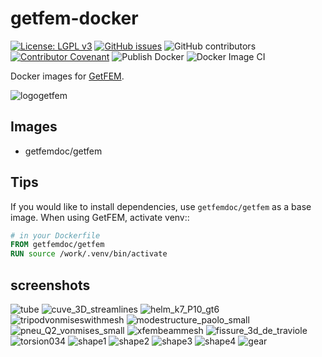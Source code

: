 # getfem-docker
[![License: LGPL v3](https://img.shields.io/badge/License-LGPL%20v3-blue.svg)](https://www.gnu.org/licenses/lgpl-3.0)
[![GitHub issues](https://img.shields.io/github/issues/getfem-doc/docker.svg?style=flat-square)](https://img.shields.io/github/issues/getfem-doc/docker?style=flat-square)
![GitHub contributors](https://img.shields.io/github/contributors/getfem-doc/docker?style=flat-square)
[![Contributor Covenant](https://img.shields.io/badge/Contributor%20Covenant-v2.0%20adopted-ff69b4.svg)](CODE_OF_CONDUCT.md)
![Publish Docker](https://github.com/getfem-doc/docker/workflows/Publish%20Docker/badge.svg)
![Docker Image CI](https://github.com/getfem-doc/docker/workflows/Docker%20Image%20CI/badge.svg)

Docker images for [GetFEM](http://getfem.org/).

![logogetfem](http://getfem.org/_static/logogetfem.png)

## Images

* getfemdoc/getfem

## Tips

If you would like to install dependencies, use ``getfemdoc/getfem`` as a base image.
When using GetFEM, activate venv::

```dockerfile
# in your Dockerfile
FROM getfemdoc/getfem
RUN source /work/.venv/bin/activate
```

## screenshots

![tube](http://getfem.org/_static/tube.png)
![cuve_3D_streamlines](http://getfem.org/_static/cuve_3D_streamlines.png)
![helm_k7_P10_gt6](http://getfem.org/_images/helm_k7_P10_gt6.png)
![tripodvonmiseswithmesh](http://getfem.org/_static/tripodvonmiseswithmesh.png)
![modestructure_paolo_small](http://getfem.org/_images/modestructure_paolo_small.png)
![pneu_Q2_vonmises_small](http://getfem.org/_images/pneu_Q2_vonmises_small.png)
![xfembeammesh](http://getfem.org/_images/xfembeammesh.png)
![fissure_3d_de_traviole](http://getfem.org/_images/fissure_3d_de_traviole.png)
![torsion034](http://getfem.org/_images/torsion034.png)
![shape1](http://getfem.org/_images/shape1.png)
![shape2](http://getfem.org/_images/shape2.png)
![shape3](http://getfem.org/_images/shape3.png)
![shape4](http://getfem.org/_images/shape4.png)
![gear](http://getfem.org/_images/gear.png)
